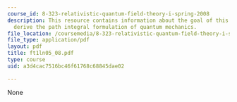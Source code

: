 ```yaml
---
course_id: 8-323-relativistic-quantum-field-theory-i-spring-2008
description: This resource contains information about the goal of this file is to
  derive the path integral formulation of quantum mechanics.
file_location: /coursemedia/8-323-relativistic-quantum-field-theory-i-spring-2008/a3d4cac7516bc46f61768c68845dae02_ft1ln05_08.pdf
file_type: application/pdf
layout: pdf
title: ft1ln05_08.pdf
type: course
uid: a3d4cac7516bc46f61768c68845dae02

---
```

None